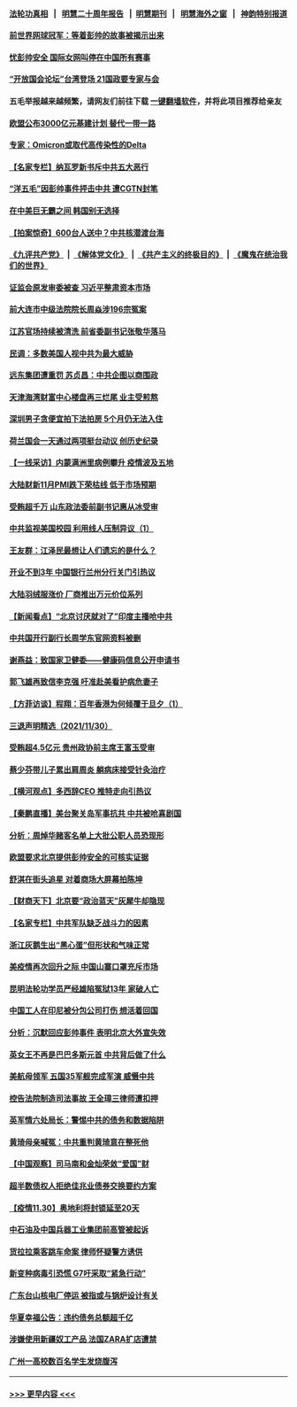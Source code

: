#### [法轮功真相](https://github.com/gfw-breaker/truth/blob/master/README.md?t=0) &nbsp;&nbsp;|&nbsp;&nbsp; [明慧二十周年报告](https://github.com/gfw-breaker/mh-reports/blob/master/README.md?t=0) &nbsp;&nbsp;|&nbsp;&nbsp;[明慧期刊](https://github.com/gfw-breaker/mh-qikan) &nbsp;&nbsp;|&nbsp;&nbsp; [明慧海外之窗](https://github.com/gfw-breaker/mh-news/blob/master/README.md?t=0) &nbsp;&nbsp;|&nbsp;&nbsp; [神韵特别报道](https://github.com/gfw-breaker/mh-news/blob/master/shenyun.md?t=0)
#### [前世界网球冠军：等着彭帅的故事被揭示出来](../pages/nsc413/n13411039.md?t=12020650) 
#### [忧彭帅安全 国际女网叫停在中国所有赛事](../pages/nsc413/n13410980.md?t=12020650) 
#### [“开放国会论坛”台湾登场 21国政要专家与会](../pages/nsc413/n13410781.md?t=12020650) 
#### 五毛举报越来越频繁，请网友们前往下载 [一键翻墙软件](https://github.com/gfw-breaker/ssr-accounts)，并将此项目推荐给亲友
#### [欧盟公布3000亿元基建计划 替代一带一路](../pages/nsc413/n13410779.md?t=12020650) 
#### [专家：Omicron或取代高传染性的Delta](../pages/nsc413/n13410791.md?t=12020650) 
#### [【名家专栏】纳瓦罗新书斥中共五大恶行](../pages/nsc413/n13410422.md?t=12020650) 
#### [“洋五毛”因彭帅事件抨击中共 遭CGTN封笔](../pages/nsc413/n13410480.md?t=12020650) 
#### [在中美巨无霸之间 韩国别无选择](../pages/nsc413/n13410652.md?t=12020650) 
#### [【拍案惊奇】600台人送中？中共核潜渡台海](../pages/nsc413/n13410413.md?t=12020650) 
#### [《九评共产党》](https://github.com/begood0513/9ping.md/blob/master/README.md) &nbsp;|&nbsp; [《解体党文化》](../../../../jtdwh.md/blob/master/README.md)  &nbsp;|&nbsp; [《共产主义的终极目的》](../../../../gczydzjmd.md/blob/master/README.md) &nbsp;|&nbsp; [《魔鬼在统治我们的世界》](../../../../mgztzwmdsj.md/blob/master/README.md) 
#### [证监会原发审委被查 习近平整肃资本市场](../pages/nsc413/n13410583.md?t=12020650) 
#### [前大连市中级法院院长周焱涉196宗冤案](../pages/nsc413/n13408040.md?t=12020650) 
#### [江苏官场持续被清洗 前省委副书记张敬华落马](../pages/nsc413/n13410510.md?t=12020650) 
#### [民调：多数美国人视中共为最大威胁](../pages/nsc413/n13410543.md?t=12020650) 
#### [远东集团遭重罚 苏贞昌：中共企图以商围政](../pages/nsc413/n13409207.md?t=12020650) 
#### [天津海湾财富中心楼盘再三烂尾 业主受煎熬](../pages/nsc413/n13409945.md?t=12020650) 
#### [深圳男子贪便宜拍下法拍房 5个月仍无法入住](../pages/nsc413/n13409757.md?t=12020650) 
#### [荷兰国会一天通过两项挺台动议 创历史纪录](../pages/nsc413/n13409780.md?t=12020650) 
#### [【一线采访】内蒙满洲里病例攀升 疫情波及五地](../pages/nsc413/n13409537.md?t=12020650) 
#### [大陆财新11月PMI跌下荣枯线 低于市场预期](../pages/nsc413/n13409439.md?t=12020650) 
#### [受贿超千万 山东政法委前副书记惠从冰受审](../pages/nsc413/n13409565.md?t=12020650) 
#### [中共监视美国校园 利用线人压制异议（1）](../pages/nsc413/n13409420.md?t=12020650) 
#### [王友群：江泽民最想让人们遗忘的是什么？](../pages/nsc413/n13408949.md?t=12020650) 
#### [开业不到3年 中国银行兰州分行关门引热议](../pages/nsc413/n13409316.md?t=12020650) 
#### [大陆羽绒服涨价 厂商推出万元价位系列](../pages/nsc413/n13409223.md?t=12020650) 
#### [【新闻看点】“北京讨厌就对了”印度主播呛中共](../pages/nsc413/n13408791.md?t=12020650) 
#### [中共国开行副行长周学东官网资料被删](../pages/nsc413/n13409253.md?t=12020650) 
#### [谢燕益：致国家卫健委——健康码信息公开申请书](../pages/nsc413/n13408298.md?t=12020650) 
#### [郭飞雄再致信李克强 吁准赴美看护病危妻子](../pages/nsc413/n13409238.md?t=12020650) 
#### [【方菲访谈】程翔：百年香港为何倾覆于旦夕（1）](../pages/nsc413/n13408816.md?t=12020650) 
#### [三退声明精选（2021/11/30）](../pages/nsc413/n13409163.md?t=12020650) 
#### [受贿超4.5亿元 贵州政协前主席王富玉受审](../pages/nsc413/n13409130.md?t=12020650) 
#### [蔡少芬带儿子累出肩周炎 躺病床接受针灸治疗](../pages/nsc413/n13408854.md?t=12020650) 
#### [【横河观点】多西辞CEO 推特走向引热议](../pages/nsc413/n13408945.md?t=12020650) 
#### [【秦鹏直播】美台聚关岛军事抗共 中共被呛喜剧国](../pages/nsc413/n13408913.md?t=12020650) 
#### [分析：周焯华赌客名单上大批公职人员恐现形](../pages/nsc413/n13408680.md?t=12020650) 
#### [欧盟要求北京提供彭帅安全的可核实证据](../pages/nsc413/n13408547.md?t=12020650) 
#### [舒淇在街头追星 对着商场大屏幕拍陈坤](../pages/nsc413/n13408676.md?t=12020650) 
#### [【财商天下】北京要“政治蓝天”灰犀牛却隐现](../pages/nsc413/n13408619.md?t=12020650) 
#### [【名家专栏】中共军队缺乏战斗力的因素](../pages/nsc413/n13405794.md?t=12020650) 
#### [浙江灰鹅生出“黑心蛋”但形状和气味正常](../pages/nsc413/n13407574.md?t=12020650) 
#### [美疫情再次回升之际 中国山寨口罩充斥市场](../pages/nsc413/n13408543.md?t=12020650) 
#### [昆明法轮功学员严经雄陷冤狱13年 家破人亡](../pages/nsc413/n13408438.md?t=12020650) 
#### [中国工人在印尼被分包公司打伤 想活着回国](../pages/nsc413/n13407389.md?t=12020650) 
#### [分析：沉默回应彭帅事件 表明北京大外宣失效](../pages/nsc413/n13408416.md?t=12020650) 
#### [英女王不再是巴巴多斯元首 中共背后做了什么](../pages/nsc413/n13408530.md?t=12020650) 
#### [美航母领军 五国35军舰完成军演 威慑中共](../pages/nsc413/n13408385.md?t=12020650) 
#### [控告法院制造司法事故 王全璋三律师遭扣押](../pages/nsc413/n13407502.md?t=12020650) 
#### [英军情六处局长：警惕中共的债务和数据陷阱](../pages/nsc413/n13408206.md?t=12020650) 
#### [黄琦母亲喊冤：中共重判黄琦意在整死他](../pages/nsc413/n13407651.md?t=12020650) 
#### [【中国观察】司马南和金灿荣敛“爱国”财](../pages/nsc413/n13407690.md?t=12020650) 
#### [超半数债权人拒绝佳兆业债券交换要约方案](../pages/nsc413/n13407662.md?t=12020650) 
#### [【疫情11.30】奥地利将封锁延至20天](../pages/nsc413/n13407543.md?t=12020650) 
#### [中石油及中国兵器工业集团前高管被起诉](../pages/nsc413/n13407783.md?t=12020650) 
#### [货拉拉乘客跳车命案 律师怀疑警方诱供](../pages/nsc413/n13407561.md?t=12020650) 
#### [新变种病毒引恐慌 G7吁采取“紧急行动”](../pages/nsc413/n13407667.md?t=12020650) 
#### [广东台山核电厂停运 被指或与锅炉设计有关](../pages/nsc413/n13407330.md?t=12020650) 
#### [华夏幸福公告：违约债务总额超千亿](../pages/nsc413/n13407505.md?t=12020650) 
#### [涉嫌使用新疆奴工产品 法国ZARA扩店遭禁](../pages/nsc413/n13407522.md?t=12020650) 
#### [广州一高校数百名学生发烧腹泻](../pages/nsc413/n13407493.md?t=12020650) 

----
#### [ >>> 更早内容 <<< ](../indexes/nsc413-earlier.md)

